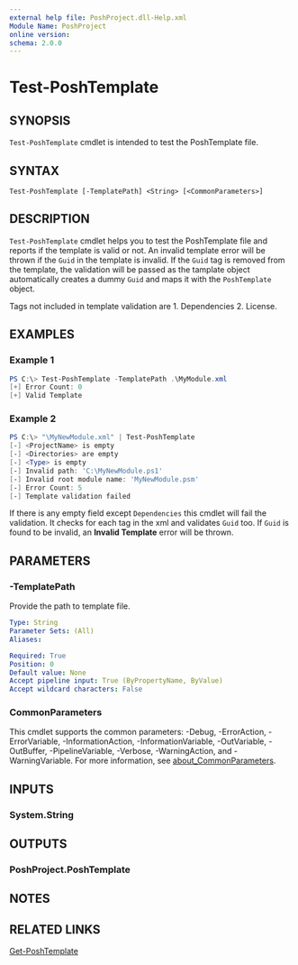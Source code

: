```yaml
---
external help file: PoshProject.dll-Help.xml
Module Name: PoshProject
online version:
schema: 2.0.0
---
```


# Test-PoshTemplate

## SYNOPSIS
`Test-PoshTemplate` cmdlet is intended to test the PoshTemplate file.

## SYNTAX

```
Test-PoshTemplate [-TemplatePath] <String> [<CommonParameters>]
```

## DESCRIPTION
`Test-PoshTemplate` cmdlet helps you to test the PoshTemplate file and reports if the template is valid or not. An invalid template error will be thrown 
if the `Guid` in the template is invalid. If the `Guid` tag is removed from the template, the validation will be passed as the tamplate object
automatically creates a dummy `Guid` and maps it with the `PoshTemplate` object.

Tags not included in template validation are 1. Dependencies 2. License.

## EXAMPLES

### Example 1
```powershell
PS C:\> Test-PoshTemplate -TemplatePath .\MyModule.xml
[+] Error Count: 0
[+] Valid Template
```

### Example 2
```powershell
PS C:\> "\MyNewModule.xml" | Test-PoshTemplate
[-] <ProjectName> is empty
[-] <Directories> are empty
[-] <Type> is empty
[-] Invalid path: 'C:\MyNewModule.ps1'
[-] Invalid root module name: 'MyNewModule.psm'
[-] Error Count: 5
[-] Template validation failed
```

If there is any empty field except `Dependencies` this cmdlet will fail the validation. It checks for each tag in the xml and validates `Guid` too. If `Guid` is found
to be invalid, an **Invalid Template** error will be thrown.

## PARAMETERS

### -TemplatePath
Provide the path to template file.

```yaml
Type: String
Parameter Sets: (All)
Aliases:

Required: True
Position: 0
Default value: None
Accept pipeline input: True (ByPropertyName, ByValue)
Accept wildcard characters: False
```

### CommonParameters
This cmdlet supports the common parameters: -Debug, -ErrorAction, -ErrorVariable, -InformationAction, -InformationVariable, -OutVariable, -OutBuffer, -PipelineVariable, -Verbose, -WarningAction, and -WarningVariable. For more information, see [about_CommonParameters](http://go.microsoft.com/fwlink/?LinkID=113216).

## INPUTS

### System.String

## OUTPUTS

### PoshProject.PoshTemplate

## NOTES

## RELATED LINKS

[Get-PoshTemplate](https://github.com/IndividualsinDemand/PoshProject/blob/master/docs/Get-PoshTemplate.md)